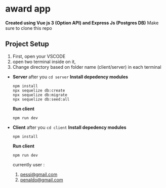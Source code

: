 # award app

**Created using Vue js 3 (Option API) and Express Js (Postgres DB)**
Make sure to clone this repo

## Project Setup

1. First, open your VSCODE
2. open two terminal inside on it,
3. Change directory based on folder name (client/server) in each terminal

- **Server**
  after you `cd server`
  **Install depedency modules**

  ```
  npm install
  npx sequelize db:create
  npx sequelize db:migrate
  npx sequelize db:seed:all
  ```

  **Run client**

  ```
  npm run dev
  ```

- **Client**
  after you `cd client`
  **Install depedency modules**

  ```
  npm install
  ```

  **Run client**

  ```
  npm run dev
  ```

  currently user :

  1. pessi@gmail.com
  2. penaldo@gmail.com
